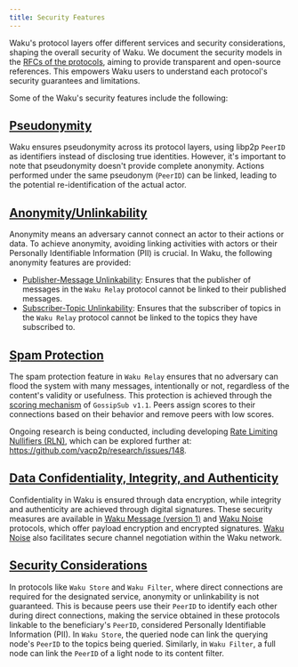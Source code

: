 ```yaml
---
title: Security Features
---
```


Waku's protocol layers offer different services and security considerations, shaping the overall security of Waku. We document the security models in the [RFCs of the protocols](https://rfc.vac.dev/), aiming to provide transparent and open-source references. This empowers Waku users to understand each protocol's security guarantees and limitations.

Some of the Waku's security features include the following:

## [Pseudonymity](https://rfc.vac.dev/spec/10/#pseudonymity)

Waku ensures pseudonymity across its protocol layers, using libp2p `PeerID` as identifiers instead of disclosing true identities. However, it's important to note that pseudonymity doesn't provide complete anonymity. Actions performed under the same pseudonym (`PeerID`) can be linked, leading to the potential re-identification of the actual actor.

## [Anonymity/Unlinkability](https://rfc.vac.dev/spec/10/#anonymity--unlinkability)

Anonymity means an adversary cannot connect an actor to their actions or data. To achieve anonymity, avoiding linking activities with actors or their Personally Identifiable Information (PII) is crucial. In Waku, the following anonymity features are provided:

- [Publisher-Message Unlinkability](https://rfc.vac.dev/spec/11/#security-analysis): Ensures that the publisher of messages in the `Waku Relay` protocol cannot be linked to their published messages.
- [Subscriber-Topic Unlinkability](https://rfc.vac.dev/spec/11/#security-analysis): Ensures that the subscriber of topics in the `Waku Relay` protocol cannot be linked to the topics they have subscribed to.

## [Spam Protection](https://rfc.vac.dev/spec/10/#spam-protection)

The spam protection feature in `Waku Relay` ensures that no adversary can flood the system with many messages, intentionally or not, regardless of the content's validity or usefulness. This protection is achieved through the [scoring mechanism](https://github.com/libp2p/specs/blob/master/pubsub/gossipsub/gossipsub-v1.1.md#spam-protection-measures) of `GossipSub v1.1`. Peers assign scores to their connections based on their behavior and remove peers with low scores.

Ongoing research is being conducted, including developing [Rate Limiting Nullifiers (RLN)](/overview/concepts/protocols#waku-rln-relay), which can be explored further at: <https://github.com/vacp2p/research/issues/148>.

## [Data Confidentiality, Integrity, and Authenticity](https://rfc.vac.dev/spec/10/#data-confidentiality-integrity-and-authenticity)

Confidentiality in Waku is ensured through data encryption, while integrity and authenticity are achieved through digital signatures. These security measures are available in [Waku Message (version 1)](https://rfc.vac.dev/spec/14#version-1) and [Waku Noise](https://rfc.vac.dev/spec/35/) protocols, which offer payload encryption and encrypted signatures. [Waku Noise](https://rfc.vac.dev/spec/35/) also facilitates secure channel negotiation within the Waku network.

## [Security Considerations](https://rfc.vac.dev/spec/10/#security-considerations)

In protocols like `Waku Store` and `Waku Filter`, where direct connections are required for the designated service, anonymity or unlinkability is not guaranteed. This is because peers use their `PeerID` to identify each other during direct connections, making the service obtained in these protocols linkable to the beneficiary's `PeerID`, considered Personally Identifiable Information (PII). In `Waku Store`, the queried node can link the querying node's `PeerID` to the topics being queried. Similarly, in `Waku Filter`, a full node can link the `PeerID` of a light node to its content filter.